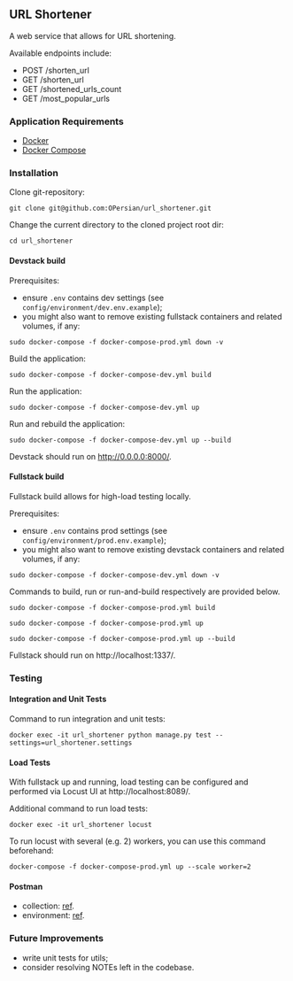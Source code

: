 ## URL Shortener

A web service that allows for URL shortening.

Available endpoints include:

- POST /shorten_url
- GET /shorten_url 
- GET /shortened_urls_count
- GET /most_popular_urls

### Application Requirements

* [Docker](https://docs.docker.com/get-docker/)
* [Docker Compose](https://docs.docker.com/compose/install/)

### Installation

Clone git-repository:
```
git clone git@github.com:OPersian/url_shortener.git
```

Change the current directory to the cloned project root dir:
```
cd url_shortener
```

#### Devstack build

Prerequisites:
- ensure `.env` contains dev settings (see `config/environment/dev.env.example`);
- you might also want to remove existing fullstack containers and related volumes, if any:
```
sudo docker-compose -f docker-compose-prod.yml down -v
```

Build the application:
```
sudo docker-compose -f docker-compose-dev.yml build
```

Run the application:
```
sudo docker-compose -f docker-compose-dev.yml up
```

Run and rebuild the application:
```
sudo docker-compose -f docker-compose-dev.yml up --build
```

Devstack should run on http://0.0.0.0:8000/.

#### Fullstack build

Fullstack build allows for high-load testing locally.

Prerequisites:
- ensure `.env` contains prod settings (see `config/environment/prod.env.example`);
- you might also want to remove existing devstack containers and related volumes, if any:
```
sudo docker-compose -f docker-compose-dev.yml down -v
```

Commands to build, run or run-and-build respectively are provided below.
```
sudo docker-compose -f docker-compose-prod.yml build

sudo docker-compose -f docker-compose-prod.yml up

sudo docker-compose -f docker-compose-prod.yml up --build
```

Fullstack should run on http://localhost:1337/.

### Testing

#### Integration and Unit Tests

Command to run integration and unit tests:
```
docker exec -it url_shortener python manage.py test --settings=url_shortener.settings
```

#### Load Tests

With fullstack up and running, load testing can be configured and performed via Locust UI at http://localhost:8089/.

Additional command to run load tests:
```
docker exec -it url_shortener locust
```

To run locust with several (e.g. 2) workers, you can use this command beforehand:
```
docker-compose -f docker-compose-prod.yml up --scale worker=2
```

#### Postman

- collection: [ref](https://crimson-astronaut-7958.postman.co/workspace/UVIK~090d8542-17c3-4002-b85f-95e5bc09a6fc/collection/3154580-5aa76d4e-b131-472f-beb1-b6fa15bc4b7b?action=share&creator=3154580).
- environment: [ref](https://crimson-astronaut-7958.postman.co/workspace/UVIK~090d8542-17c3-4002-b85f-95e5bc09a6fc/environment/3154580-37615069-dceb-4611-ab16-cff1ebee6686).

### Future Improvements

- write unit tests for utils;
- consider resolving NOTEs left in the codebase.
